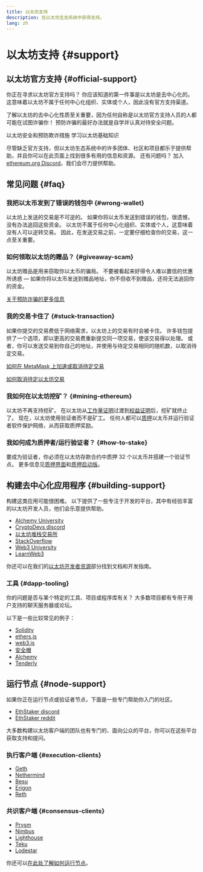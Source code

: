 ```yaml
---
title: 以太坊支持
description: 在以太坊生态系统中获得支持。
lang: zh
---
```


# 以太坊支持 {#support}

## 以太坊官方支持 {#official-support}

你正在寻求以太坊官方支持吗？ 你应该知道的第一件事是以太坊是去中心化的。 这意味着以太坊不属于任何中心化组织、实体或个人，因此没有官方支持渠道。

了解以太坊的去中心化性质至关重要，因为任何自称是以太坊官方支持人员的人都可能在试图诈骗你！ 预防诈骗的最好办法就是自学并认真对待安全问题。

<DocLink href="/security/">
  以太坊安全和预防欺诈措施
</DocLink>

<DocLink href="/learn/">
  学习以太坊基础知识
</DocLink>

尽管缺乏官方支持，但以太坊生态系统中的许多团体、社区和项目都乐于提供帮助，并且你可以在此页面上找到很多有用的信息和资源。 还有问题吗？ 加入 [ethereum.org Discord](/discord/)，我们会尽力提供帮助。

## 常见问题 {#faq}

### 我把以太币发到了错误的钱包中 {#wrong-wallet}

以太坊上发送的交易是不可逆的。 如果你将以太币发送到错误的钱包，很遗憾，没有办法追回这些资金。 以太坊不属于任何中心化组织、实体或个人，这意味着没有人可以逆转交易。 因此，在发送交易之前，一定要仔细检查你的交易，这一点至关重要。

### 如何领取以太坊的赠品？ {#giveaway-scam}

以太坊赠品是用来窃取你以太币的骗局。 不要被看起来好得令人难以置信的优惠所诱惑 — 如果你将以太币发送到赠品地址，你不但收不到赠品，还将无法追回你的资金。

[关于预防诈骗的更多信息](/security/#common-scams)

### 我的交易卡住了 {#stuck-transaction}

如果你提交的交易费低于网络需求，以太坊上的交易有时会被卡住。 许多钱包提供了一个选项，即以更高的交易费重新提交同一项交易，使该交易得以处理。 或者，你可以发送交易到你自己的地址，并使用与待定交易相同的随机数，以取消待定交易。

[如何在 MetaMask 上加速或取消待定交易](https://metamask.zendesk.com/hc/en-us/articles/360015489251-How-to-speed-up-or-cancel-a-pending-transaction)

[如何取消待定以太坊交易](https://info.etherscan.com/how-to-cancel-ethereum-pending-transactions/)

### 我如何在以太坊挖矿？ {#mining-ethereum}

以太坊不再支持挖矿。 在以太坊从[工作量证明](/glossary/#pow)过渡到[权益证明](/glossary/#pos)后，挖矿就终止了。 现在，以太坊使用验证者而不是矿工。 任何人都可以[质押](/glossary/#staking)以太币并运行验证者软件保护网络，从而获取质押奖励。

### 我如何成为质押者/运行验证者？ {#how-to-stake}

要成为验证者，你必须在以太坊存款合约中质押 32 个以太币并搭建一个验证节点。 更多信息见[质押界面](/staking)和[质押启动版](https://launchpad.ethereum.org/)。

## 构建去中心化应用程序 {#building-support}

构建这类应用可能很困难。 以下提供了一些专注于开发的平台，其中有经验丰富的以太坊开发人员，他们会乐意提供帮助。

- [Alchemy University](https://university.alchemy.com/#starter_code)
- [CryptoDevs discord](https://discord.com/invite/5W5tVb3)
- [以太坊堆栈交易所](https://ethereum.stackexchange.com/)
- [StackOverflow](https://stackoverflow.com/questions/tagged/web3)
- [Web3 University](https://www.web3.university/)
- [LearnWeb3](https://discord.com/invite/learnweb3)

你还可以在我们的[以太坊开发者资源](/developers/)部分找到文档和开发指南。

### 工具 {#dapp-tooling}

你的问题是否与某个特定的工具、项目或程序库有关？ 大多数项目都有专用于用户支持的聊天服务器或论坛。

以下是一些比较常见的例子：

- [Solidity](https://gitter.im/ethereum/solidity)
- [ethers.js](https://discord.gg/6jyGVDK6Jx)
- [web3.js](https://discord.gg/GsABYQu4sC)
- [安全帽](https://discord.gg/xtrMGhmbfZ)
- [Alchemy](http://alchemy.com/discord)
- [Tenderly](https://discord.gg/fBvDJYR)

## 运行节点 {#node-support}

如果你正在运行节点或验证者节点，下面是一些专门帮助你入门的社区。

- [EthStaker discord](https://discord.gg/ethstaker)
- [EthStaker reddit](https://www.reddit.com/r/ethstaker)

大多数构建以太坊客户端的团队也有专门的、面向公众的平台，你可以在这些平台获取支持和提问。

### 执行客户端 {#execution-clients}

- [Geth](https://discord.gg/FqDzupGyYf)
- [Nethermind](https://discord.gg/YJx3pm8z5C)
- [Besu](https://discord.gg/p8djYngzKN)
- [Erigon](https://github.com/ledgerwatch/erigon/issues)
- [Reth](https://github.com/paradigmxyz/reth/discussions)

### 共识客户端 {#consensus-clients}

- [Prysm](https://discord.gg/prysmaticlabs)
- [Nimbus](https://discord.gg/nSmEH3qgFv)
- [Lighthouse](https://discord.gg/cyAszAh)
- [Teku](https://discord.gg/7hPv2T6)
- [Lodestar](https://discord.gg/aMxzVcr)

你还可以[在此处了解如何运行节点](/developers/docs/nodes-and-clients/run-a-node/)。
